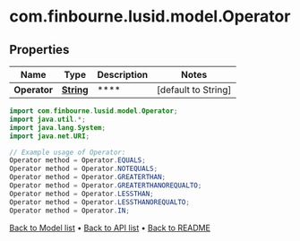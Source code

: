 # com.finbourne.lusid.model.Operator

## Properties

Name | Type | Description | Notes
------------ | ------------- | ------------- | -------------
**Operator** | [**String**](.md) | **** | [default to String]

```java
import com.finbourne.lusid.model.Operator;
import java.util.*;
import java.lang.System;
import java.net.URI;

// Example usage of Operator:
Operator method = Operator.EQUALS;
Operator method = Operator.NOTEQUALS;
Operator method = Operator.GREATERTHAN;
Operator method = Operator.GREATERTHANOREQUALTO;
Operator method = Operator.LESSTHAN;
Operator method = Operator.LESSTHANOREQUALTO;
Operator method = Operator.IN;
```


[Back to Model list](../README.md#documentation-for-models) &#8226; [Back to API list](../README.md#documentation-for-api-endpoints) &#8226; [Back to README](../README.md)
